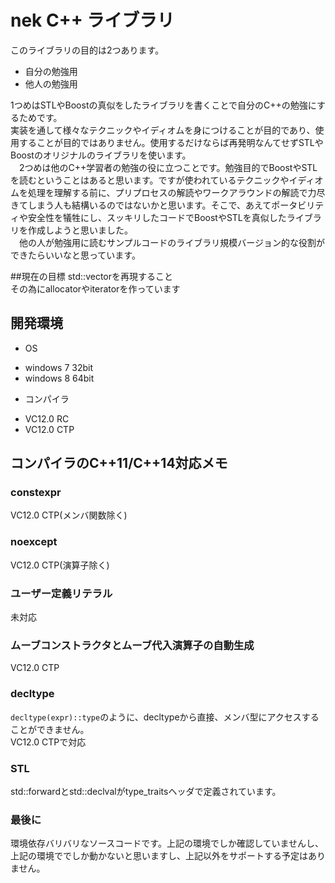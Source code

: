 # nek C++ ライブラリ
このライブラリの目的は2つあります。

* 自分の勉強用
* 他人の勉強用

 1つめはSTLやBoostの真似をしたライブラリを書くことで自分のC++の勉強にするためです。  
実装を通して様々なテクニックやイディオムを身につけることが目的であり、使用することが目的ではありません。使用するだけならば再発明なんてせずSTLやBoostのオリジナルのライブラリを使います。  
　2つめは他のC++学習者の勉強の役に立つことです。勉強目的でBoostやSTLを読むということはあると思います。ですが使われているテクニックやイディオムを処理を理解する前に、プリプロセスの解読やワークアラウンドの解読で力尽きてしまう人も結構いるのではないかと思います。そこで、あえてポータビリティや安全性を犠牲にし、スッキリしたコードでBoostやSTLを真似したライブラリを作成しようと思いました。  
　他の人が勉強用に読むサンプルコードのライブラリ規模バージョン的な役割ができたらいいなと思っています。

##現在の目標
std::vectorを再現すること  
その為にallocatorやiteratorを作っています

## 開発環境
 * OS
  - windows 7 32bit
  - windows 8 64bit
 * コンパイラ
  - VC12.0 RC
  - VC12.0 CTP

## コンパイラのC++11/C++14対応メモ

### constexpr
VC12.0 CTP(メンバ関数除く)

### noexcept
VC12.0 CTP(演算子除く)

### ユーザー定義リテラル
未対応

### ムーブコンストラクタとムーブ代入演算子の自動生成
VC12.0 CTP

### decltype
`decltype(expr)::type`のように、decltypeから直接、メンバ型にアクセスすることができません。  
VC12.0 CTPで対応

### STL  
std::forwardとstd::declvalがtype_traitsヘッダで定義されています。

### 最後に  
環境依存バリバリなソースコードです。上記の環境でしか確認していませんし、上記の環境ででしか動かないと思いますし、上記以外をサポートする予定はありません。